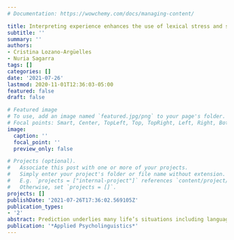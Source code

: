 ```yaml
---
# Documentation: https://wowchemy.com/docs/managing-content/

title: Interpreting experience enhances the use of lexical stress and syllabic structure to predict L2 word endings
subtitle: ''
summary: ''
authors:
- Cristina Lozano-Argüelles
- Nuria Sagarra
tags: []
categories: []
date: '2021-07-26'
lastmod: 2020-11-01T12:36:03-05:00
featured: false
draft: false

# Featured image
# To use, add an image named `featured.jpg/png` to your page's folder.
# Focal points: Smart, Center, TopLeft, Top, TopRight, Left, Right, BottomLeft, Bottom, BottomRight.
image:
  caption: ''
  focal_point: ''
  preview_only: false

# Projects (optional).
#   Associate this post with one or more of your projects.
#   Simply enter your project's folder or file name without extension.
#   E.g. `projects = ["internal-project"]` references `content/project/deep-learning/index.md`.
#   Otherwise, set `projects = []`.
projects: []
publishDate: '2021-07-26T17:36:02.569105Z'
publication_types:
- '2'
abstract: Prediction underlies many life’s situations including language. Monolinguals and advanced L2 learners use prosodic cues such as stress and tone in a word’s first syllable to predict the word’s suffix. To determine whether the same findings extend to words with non-morphological endings, we investigate whether Spanish monolinguals and advanced learners of Spanish with and without interpreting experience use stress (stressed, unstressed) and syllabic structure (CV, CVC) in a word’s initial syllable to predict its ending. This is crucial to understand whether associations underlying prediction are morphophonolexical associations or purely phonolexical. Interpreters were included due to their extensive experience predicting incoming speech. Participants completed an eye-tracking study where they listened to a sentence while seeing two words and selected the word they heard. Results revealed that monolinguals and interpreters predicted word endings under all conditions, but non-interpreters only predicted in the CVC oxytone condition. These findings are relevant for (1) prediction accounts, showing that phonolexical associations trigger prediction; (2) phonological models, revealing that stress and syllable information in the initial syllable are key for accessing and predicting meaning; and (3) L2 processing models, indicating that L2 learners with interpreting experience use suprasegmental information to access and predict lexical items similar to monolinguals.
publication: '*Applied Psycholinguistics*'
---
```


